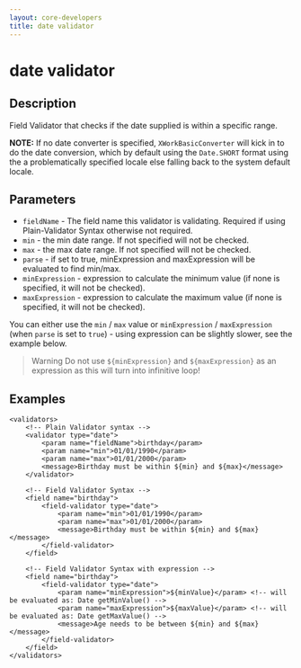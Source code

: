```yaml
---
layout: core-developers
title: date validator
---
```


# date validator

## Description

Field Validator that checks if the date supplied is within a specific range.

**NOTE:** If no date converter is specified, `XWorkBasicConverter` will kick in to do the date conversion, which by default using the `Date.SHORT` format using the a problematically specified locale else falling back to the system default locale.

## Parameters

- `fieldName` - The field name this validator is validating. Required if using Plain-Validator Syntax otherwise not required.
- `min` - the min date range. If not specified will not be checked.
- `max` - the max date range. If not specified will not be checked.
- `parse` - if set to true, minExpression and maxExpression will be evaluated to find min/max.
- `minExpression` - expression to calculate the minimum value (if none is specified, it will not be checked).
- `maxExpression` - expression to calculate the maximum value (if none is specified, it will not be checked).

You can either use the `min` / `max` value or `minExpression` / `maxExpression` (when `parse` is set to `true`) - using expression can be slightly slower, see the example below.

> Warning
> Do not use `${minExpression}` and `${maxExpression}` as an expression as this will turn into infinitive loop!

## Examples

```
<validators>
    <!-- Plain Validator syntax -->
    <validator type="date">
        <param name="fieldName">birthday</param>
        <param name="min">01/01/1990</param>
        <param name="max">01/01/2000</param>
        <message>Birthday must be within ${min} and ${max}</message>
    </validator>
 
    <!-- Field Validator Syntax -->
    <field name="birthday">
        <field-validator type="date">
            <param name="min">01/01/1990</param>
            <param name="max">01/01/2000</param>
            <message>Birthday must be within ${min} and ${max}</message>
        </field-validator>
    </field>
 
    <!-- Field Validator Syntax with expression -->
    <field name="birthday">
        <field-validator type="date">
            <param name="minExpression">${minValue}</param> <!-- will be evaluated as: Date getMinValue() -->
            <param name="maxExpression">${maxValue}</param> <!-- will be evaluated as: Date getMaxValue() -->
            <message>Age needs to be between ${min} and ${max}</message>
        </field-validator>
    </field>
</validators>
```
